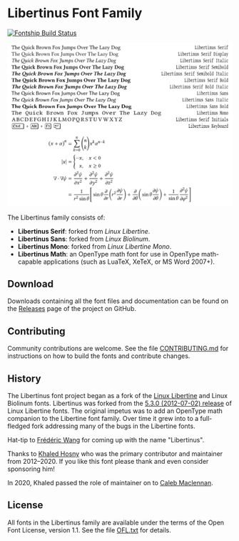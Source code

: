 # Libertinus Font Family

[![Fontship Build Status](https://img.shields.io/github/workflow/status/alerque/libertinus/Fontship?label=Fontship&logo=Github)](https://github.com/alerque/libertinus/actions?workflow=Fontship)

![Sample of Libertinus Font Family](preview.svg)

The Libertinus family consists of:

* **Libertinus Serif**: forked from *Linux Libertine*.
* **Libertinus Sans**: forked from *Linux Biolinum*.
* **Libertinus Mono**: forked from *Linux Libertine Mono*.
* **Libertinus Math**: an OpenType math font for use in OpenType math-capable applications (such as LuaTeX, XeTeX, or MS Word 2007+).

## Download

Downloads containing all the font files and documentation can be found on the [Releases][3] page of the project on GitHub.

## Contributing

Community contributions are welcome.
See the file [CONTRIBUTING.md](CONTRIBUTING.md) for instructions on how to build the fonts and contribute changes.

## History

The Libertinus font project began as a fork of the [Linux Libertine][1] and Linux Biolinum fonts.
Libertinus was forked from the [5.3.0 (2012-07-02) release][2] of Linux Libertine fonts.
The original impetus was to add an OpenType math companion to the Libertine font family.
Over time it grew into to a full-fledged fork addressing many of the bugs in the Libertine fonts.

Hat-tip to [Frédéric Wang][fred-wang] for coming up with the name "Libertinus".

Thanks to [Khaled Hosny][khaledhosny] who was the primary contributor and maintainer from 2012–2020.
If you like this font please thank and even consider sponsoring him!

In 2020, Khaled passed the role of maintainer on to [Caleb Maclennan][alerque].

## License

All fonts in the Libertinus family are available under the terms of the Open Font License, version 1.1.
See the file [OFL.txt](OFL.txt) for details.

[1]: https://en.wikipedia.org/wiki/Linux_Libertine
[2]: https://sourceforge.net/projects/linuxlibertine/files/linuxlibertine/
[3]: https://github.com/alerque/libertinus/releases
[khaledhosny]: https://github.com/khaledhosny
[alerque]: https://github.com/alerque
[fred-wang]: https://github.com/fred-wang

